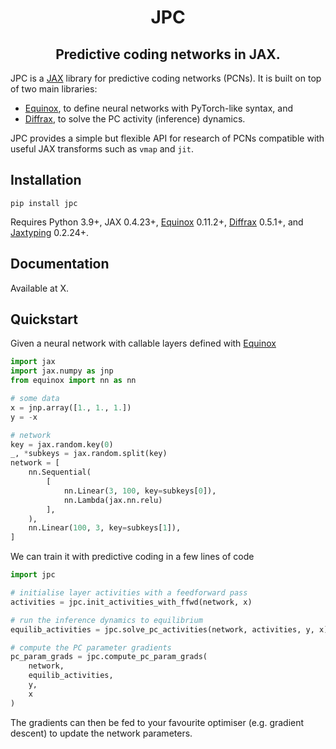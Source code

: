 <h1 align='center'>JPC</h1>
<h2 align='center'>Predictive coding networks in JAX.</h2>

JPC is a [JAX](https://github.com/google/jax) library for predictive 
coding networks (PCNs). It is built on top of two main libraries:

* [Equinox](https://github.com/patrick-kidger/equinox), to define neural 
networks with PyTorch-like syntax, and
* [Diffrax](https://github.com/patrick-kidger/diffrax), to solve the PC 
activity (inference) dynamics.

JPC provides a simple but flexible API for research of PCNs compatible with
useful JAX transforms such as `vmap` and `jit`.

## Installation

```
pip install jpc
```

Requires Python 3.9+, JAX 0.4.23+, [Equinox](https://github.com/patrick-kidger/equinox) 
0.11.2+, [Diffrax](https://github.com/patrick-kidger/diffrax) 0.5.1+, and 
[Jaxtyping](https://github.com/patrick-kidger/jaxtyping) 0.2.24+.

## Documentation
Available at X.

## Quickstart

Given a neural network with callable layers defined with
[Equinox](https://github.com/patrick-kidger/equinox)
```py
import jax
import jax.numpy as jnp
from equinox import nn as nn

# some data
x = jnp.array([1., 1., 1.])
y = -x

# network
key = jax.random.key(0)
_, *subkeys = jax.random.split(key)
network = [
    nn.Sequential(
        [
            nn.Linear(3, 100, key=subkeys[0]),
            nn.Lambda(jax.nn.relu)
        ],
    ),
    nn.Linear(100, 3, key=subkeys[1]),
]
```
We can train it with predictive coding in a few lines of code 
```py
import jpc

# initialise layer activities with a feedforward pass
activities = jpc.init_activities_with_ffwd(network, x)

# run the inference dynamics to equilibrium
equilib_activities = jpc.solve_pc_activities(network, activities, y, x)

# compute the PC parameter gradients
pc_param_grads = jpc.compute_pc_param_grads(
    network, 
    equilib_activities, 
    y, 
    x
)
```
The gradients can then be fed to your favourite optimiser (e.g. gradient
descent) to update the network parameters.
